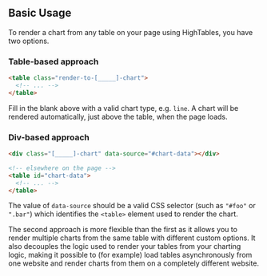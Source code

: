 Basic Usage
-----------

To render a chart from any table on your page using HighTables, you have two options.

### Table-based approach

```html
<table class="render-to-[_____]-chart">
  <!-- ... -->
</table>
```

Fill in the blank above with a valid chart type, e.g. `line`. A chart will be rendered automatically, just above the table, when the page loads.

### Div-based approach

```html
<div class="[_____]-chart" data-source="#chart-data"></div>

<!-- elsewhere on the page -->
<table id="chart-data">
  <!-- ... -->
</table>
```

The value of `data-source` should be a valid CSS selector (such as `"#foo"` or `".bar"`) which identifies the `<table>` element used to render the chart.

The second approach is more flexible than the first as it allows you to render multiple charts from the same table with different custom options. It also decouples the logic used to render your tables from your charting logic, making it possible to (for example) load tables asynchronously from one website and render charts from them on a completely different website.
